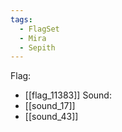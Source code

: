 ```yaml
---
tags:
  - FlagSet
  - Mira
  - Sepith
---
```

Flag:
- [[flag_11383]]
Sound:
- [[sound_17]]
- [[sound_43]]
